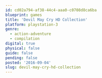 ```yaml
---
id: cd02a794-af38-44c4-aaa0-c0708d8ca6ba
blueprint: games
title: 'Devil May Cry HD Collection'
platform: playstation-3
genre:
  - action-adventure
  - compilation
digital: true
physical: false
guide: false
pending: false
posted: '2016-09-04'
slug: devil-may-cry-hd-collection
---
```

